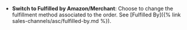 
- **Switch to Fulfilled by Amazon/Merchant**: Choose to change the fulfillment method associated to the order. See [Fulfilled By]({% link sales-channels/asc/fulfilled-by.md %}).
